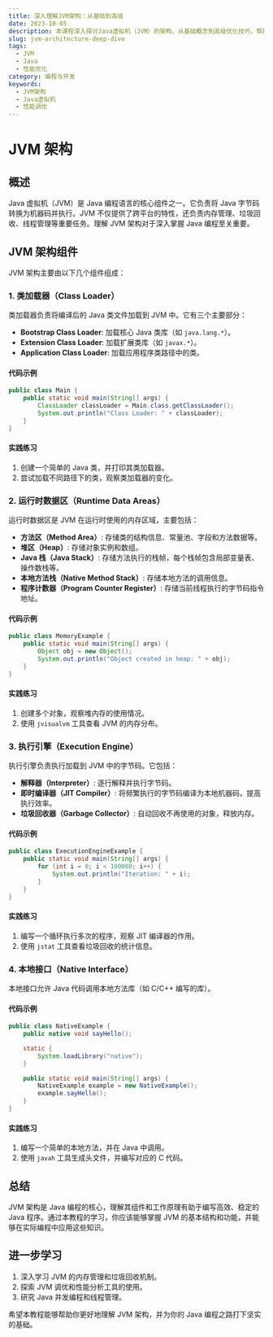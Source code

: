 ```yaml
---
title: 深入理解JVM架构：从基础到高级
date: 2023-10-05
description: 本课程深入探讨Java虚拟机（JVM）的架构，从基础概念到高级优化技巧，帮助开发者全面理解JVM的工作原理和性能调优。
slug: jvm-architecture-deep-dive
tags:
  - JVM
  - Java
  - 性能优化
category: 编程与开发
keywords:
  - JVM架构
  - Java虚拟机
  - 性能调优
---
```


# JVM 架构

## 概述

Java 虚拟机（JVM）是 Java 编程语言的核心组件之一。它负责将 Java 字节码转换为机器码并执行。JVM 不仅提供了跨平台的特性，还负责内存管理、垃圾回收、线程管理等重要任务。理解 JVM 架构对于深入掌握 Java 编程至关重要。

## JVM 架构组件

JVM 架构主要由以下几个组件组成：

### 1. 类加载器（Class Loader）

类加载器负责将编译后的 Java 类文件加载到 JVM 中。它有三个主要部分：

- **Bootstrap Class Loader**: 加载核心 Java 类库（如 `java.lang.*`）。
- **Extension Class Loader**: 加载扩展类库（如 `javax.*`）。
- **Application Class Loader**: 加载应用程序类路径中的类。

#### 代码示例

```java
public class Main {
    public static void main(String[] args) {
        ClassLoader classLoader = Main.class.getClassLoader();
        System.out.println("Class Loader: " + classLoader);
    }
}
```

#### 实践练习

1. 创建一个简单的 Java 类，并打印其类加载器。
2. 尝试加载不同路径下的类，观察类加载器的变化。

### 2. 运行时数据区（Runtime Data Areas）

运行时数据区是 JVM 在运行时使用的内存区域，主要包括：

- **方法区（Method Area）**: 存储类的结构信息、常量池、字段和方法数据等。
- **堆区（Heap）**: 存储对象实例和数组。
- **Java 栈（Java Stack）**: 存储方法执行的栈帧，每个栈帧包含局部变量表、操作数栈等。
- **本地方法栈（Native Method Stack）**: 存储本地方法的调用信息。
- **程序计数器（Program Counter Register）**: 存储当前线程执行的字节码指令地址。

#### 代码示例

```java
public class MemoryExample {
    public static void main(String[] args) {
        Object obj = new Object();
        System.out.println("Object created in heap: " + obj);
    }
}
```

#### 实践练习

1. 创建多个对象，观察堆内存的使用情况。
2. 使用 `jvisualvm` 工具查看 JVM 的内存分布。

### 3. 执行引擎（Execution Engine）

执行引擎负责执行加载到 JVM 中的字节码。它包括：

- **解释器（Interpreter）**: 逐行解释并执行字节码。
- **即时编译器（JIT Compiler）**: 将频繁执行的字节码编译为本地机器码，提高执行效率。
- **垃圾回收器（Garbage Collector）**: 自动回收不再使用的对象，释放内存。

#### 代码示例

```java
public class ExecutionEngineExample {
    public static void main(String[] args) {
        for (int i = 0; i < 100000; i++) {
            System.out.println("Iteration: " + i);
        }
    }
}
```

#### 实践练习

1. 编写一个循环执行多次的程序，观察 JIT 编译器的作用。
2. 使用 `jstat` 工具查看垃圾回收的统计信息。

### 4. 本地接口（Native Interface）

本地接口允许 Java 代码调用本地方法库（如 C/C++ 编写的库）。

#### 代码示例

```java
public class NativeExample {
    public native void sayHello();

    static {
        System.loadLibrary("native");
    }

    public static void main(String[] args) {
        NativeExample example = new NativeExample();
        example.sayHello();
    }
}
```

#### 实践练习

1. 编写一个简单的本地方法，并在 Java 中调用。
2. 使用 `javah` 工具生成头文件，并编写对应的 C 代码。

## 总结

JVM 架构是 Java 编程的核心，理解其组件和工作原理有助于编写高效、稳定的 Java 程序。通过本教程的学习，你应该能够掌握 JVM 的基本结构和功能，并能够在实际编程中应用这些知识。

## 进一步学习

1. 深入学习 JVM 的内存管理和垃圾回收机制。
2. 探索 JVM 调优和性能分析工具的使用。
3. 研究 Java 并发编程和线程管理。

希望本教程能够帮助你更好地理解 JVM 架构，并为你的 Java 编程之路打下坚实的基础。